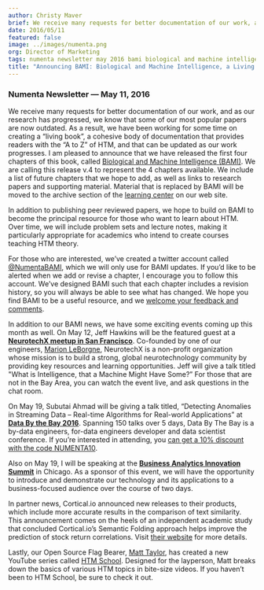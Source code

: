 ```yaml
---
author: Christy Maver
brief: We receive many requests for better documentation of our work, and as our research has progressed, we know that some of our most popular papers are now outdated. As a result, we have been working for some time on creating a living
date: 2016/05/11
featured: false
image: ../images/numenta.png
org: Director of Marketing
tags: numenta newsletter may 2016 bami biological and machine intelligence living online book machine intelligence htm hierarchical temporal memory
title: "Announcing BAMI: Biological and Machine Intelligence, a Living Online Book"
---
```


### Numenta Newsletter &mdash; May 11, 2016

We receive many requests for better documentation of our work, and as our
research has progressed, we know that some of our most popular papers are now
outdated.  As a result, we have been working for some time on creating a “living
book”, a cohesive body of documentation that provides readers with the “A to Z”
of HTM, and that can be updated as our work progresses.  I am pleased to
announce that we have released the first four chapters of this book, called
[Biological and Machine Intelligence (BAMI)](/biological-and-machine-intelligence/). We
are calling this release v.4 to represent the 4 chapters available. We include a
list of future chapters that we hope to add, as well as links to research papers
and supporting material. Material that is replaced by BAMI will be moved to the
archive section of the [learning center](/learn/) on our web site.

In addition to publishing peer reviewed papers, we hope to build on BAMI to
become the principal resource for those who want to learn about HTM.  Over time,
we will include problem sets and lecture notes, making it particularly
appropriate for academics who intend to create courses teaching HTM theory.

For those who are interested, we’ve created a twitter account called
[@NumentaBAMI](https://twitter.com/NumentaBAMI), which we will only use for BAMI
updates.  If you’d like to be alerted when we add or revise a chapter, I
encourage you to follow this account. We’ve designed BAMI such that each chapter
includes a revision history, so you will always be able to see what has changed.
We hope you find BAMI to be a useful resource, and we
[welcome your feedback and comments](https://numenta.wufoo.com/forms/biological-and-machine-intelligence-bami/).

In addition to our BAMI news, we have some exciting events coming up this month
as well. On May 12, Jeff Hawkins will be the featured guest at a
**[NeurotechX meetup in San Francisco](http://www.meetup.com/NeuroTechSF/events/230385690/)**.
Co-founded by one of our engineers, [Marion LeBorgne](mailto:mleborgne@numenta.com),
NeurotechX is a non-profit organization whose mission is to build a strong,
global neurotechnology community by providing key resources and learning
opportunities.  Jeff will give a talk titled "What is Intelligence, that a
Machine Might Have Some?”  For those that are not in the Bay Area, you can watch
the event live, and ask questions in the chat room.

On May 19, Subutai Ahmad will be giving a talk titled, “Detecting Anomalies in
Streaming Data – Real-time Algorithms for Real-world Applications” at
**[Data By the Bay 2016](http://data.bythebay.io/)**. Spanning 150 talks over
5 days, Data By The Bay is a by-data engineers, for-data engineers developer and
data scientist conference. If you’re interested in attending, you
[can get a 10% discount with the code NUMENTA10](https://www.universe.com/embed/listings/BQJX8H/bookings/new?modal=1&discount_code=NUMENTA10).

Also on May 19, I will be speaking at the
**[Business Analytics Innovation Summit](https://theinnovationenterprise.com/summits/business-analytics-innovation-summit-chicago-2016)**
in Chicago.  As a sponsor of this event, we will have the opportunity to
introduce and demonstrate our technology and its applications to a
business-focused audience over the course of two days.

In partner news, Cortical.io announced new releases to their products, which
include more accurate results in the comparison of text similarity. This
announcement comes on the heels of an independent academic study that concluded
Cortical.io’s Semantic Folding approach helps improve the prediction of stock
return correlations. Visit [their website](http://cortical.io) for more details.

Lastly, our Open Source Flag Bearer, [Matt Taylor](mailto:mtaylor@numenta.com),
has created a new YouTube series called
[HTM School](https://www.youtube.com/playlist?list=PL3yXMgtrZmDqhsFQzwUC9V8MeeVOQ7eZ9).
Designed for the layperson, Matt breaks down the basics of various HTM topics in
bite-size videos.  If you haven’t been to HTM School, be sure to check it out.
